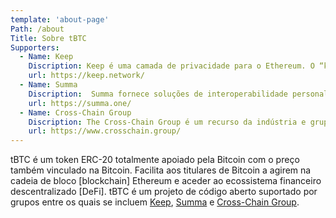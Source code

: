 ```yaml
---
template: 'about-page'
Path: /about
Title: Sobre tBTC
Supporters:
  - Name: Keep
    Discription: Keep é uma camada de privacidade para o Ethereum. O “keep” é um contentor da cadeia [off-chain] para dados privados. Estes ajudam os contratos a aproveitarem todo o poder da cadeia de bloco [blockchain] pública — permitindo uma interação profunda com os dados privados. A rede Keep, sustentada pelos tokens Keep, encarrega-se da custódia dos tBTC.
    url: https://keep.network/
  - Name: Summa
    Discription:  Summa fornece soluções de interoperabilidade personalizadas a empresas em todo o ecossistema da cadeia de bloco [blockchain]. Estas soluções permitem ás empresas aceder a mercados maiores, expandir os seus grupos de recursos e aceder a uma nova liquidação num mercado de cadeia cruzada [cross-chain] unificado.
    url: https://summa.one/
  - Name: Cross-Chain Group
    Discription: The Cross-Chain Group é um recurso da indústria e grupo de trabalho dedicado a promover a pesquisa, o design e a implementação da arquitetura de cadeias cruzadas [cross-chain]. Através de eventos educacionais, serviços de consultoria e ferramentas de código aberto, o seu objetivo é expandir a interoperabilidade da cadeia de bloco [blockchain] e adotar um ambiente mais conectado, funcional e escalável.
    url: https://www.crosschain.group/
---
```

tBTC é um token ERC-20 totalmente apoiado pela Bitcoin com o preço também vinculado na Bitcoin. Facilita aos titulares de Bitcoin a agirem na cadeia de bloco [blockchain] Ethereum e aceder ao ecossistema financeiro descentralizado [DeFi]. tBTC é um projeto de código aberto suportado por grupos entre os quais se incluem [Keep](https://keep.network/), [Summa](https://summa.one/) e [Cross-Chain Group](https://www.crosschain.group/).
